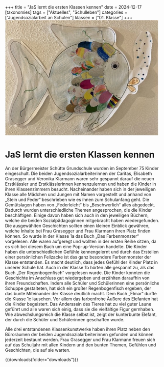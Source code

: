 +++
title = "JaS lernt die ersten Klassen kennen"
date = 2024-12-17
[taxonomies]
tags = ["Aktuelles", "Schulleben"]
categories = ["Jugendsozialarbeit an Schulen"]
klassen = ["01. Klasse"]
+++
![Das Bild zeigt einen selbstgezeichneten Regenbogenfisch.](images/image.jpg)

<!-- more -->

# JaS lernt die ersten Klassen kennen
An der Bürgermeister Schütte Grundschule wurden im September 75 Kinder eingeschult.
Die beiden Jugendsozialarbeiterinnen der Caritas, Elisabeth Grasegger und Veronika Klarmann waren sehr gespannt darauf die neuen Erstklässler und Erstklässlerinnen kennenzulernen und haben die Kinder in ihren Klassenzimmern besucht. 
Nacheinander haben sich in der jeweiligen Klasse alle Mädchen und Jungen mit Namen vorgestellt und anhand von „Stein und Feder“ beschrieben wie es ihnen zum Schulanfang geht. Die Gemütslagen haben von „Federleicht“ bis „Beschwerlich“ alles abgedeckt. Dadurch wurden unterschiedliche Themen angesprochen, die die Kinder beschäftigen. Einige davon haben sich auch in den jeweiligen Büchern, welche die beiden Sozialpädagoginnen mitgebracht haben wiedergefunden.
Die ausgewählten Geschichten sollten einen kleinen Einblick gewähren, welche Inhalte bei Frau Grasegger und Frau Klarmann ihren Platz finden können.
So wurde in der Klasse 1a das Buch „Das Farbenmonster“ vorgelesen. Alle waren aufgeregt und wollten in der ersten Reihe sitzen, da es sich bei diesem Buch um eine Pop-up-Version handelte. Die Kinder haben die unterschiedlichen Gefühle kennengelernt und durch das Erstellen einer persönlichen Fellzacke ist das ganz besondere Farbenmonster der Klasse entstanden. Es macht deutlich, dass jedes Gefühl der Kinder Platz in unserer Schule hat.
Auch in der Klasse 1b hörten alle gespannt zu, als das Buch „Der Regenbogenfisch“ vorgelesen wurde. Die Kinder konnten die Geschichte im Anschluss gut wiedergeben und erzählten daraufhin von ihren Freundschaften. Indem alle Schüler und Schülerinnen eine persönliche Schuppe gestalteten, hat sich ein großer Regenbogenfisch ergeben, der das bunte Miteinander der Klasse deutlich macht.
Dem Buch „Elmar“ durfte die Klasse 1c lauschen.  Vor allem das farbenfrohe Äußere des Elefanten hat die Kinder begeistert. Das Anderssein des Tieres hat zu viel guter Laune geführt und alle waren sich einig, dass sie die vielfältige Figur gernhaben. Wie abwechslungsreich die Klasse selbst ist, zeigt der kunterbunte Elefant, der durch die Schüler und Schülerinnen geschaffen wurde.
 
Alle drei entstandenen Klassenkunstwerke haben ihren Platz neben den Büroräumen der beiden Jugendsozialarbeiterinnen gefunden und können jederzeit bestaunt werden.
Frau Grasegger und Frau Klarmann freuen sich auf das Schuljahr mit allen Kindern und den bunten Themen, Gefühlen und Geschichten, die auf sie warten.

{{downloads(folder="downloads")}}